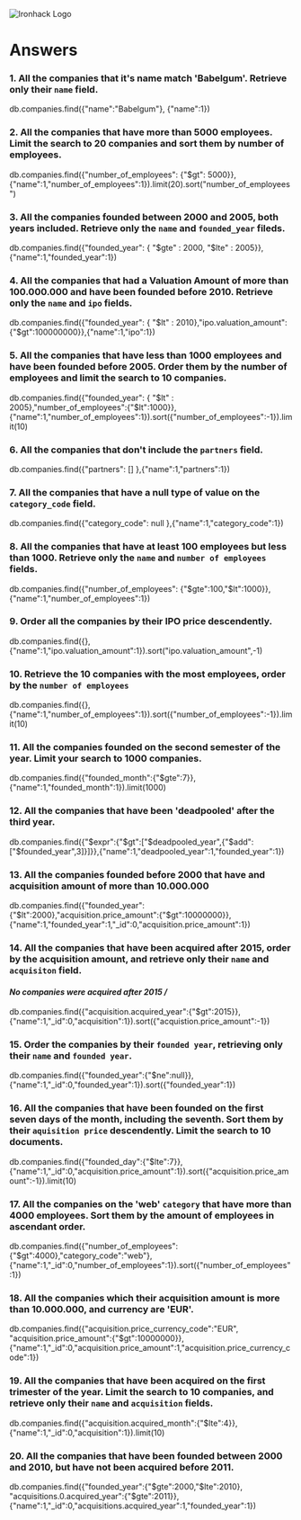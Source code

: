 ![Ironhack Logo](https://i.imgur.com/1QgrNNw.png)

# Answers

### 1. All the companies that it's name match 'Babelgum'. Retrieve only their `name` field.

db.companies.find({"name":"Babelgum"}, {"name":1})

### 2. All the companies that have more than 5000 employees. Limit the search to 20 companies and sort them by **number of employees**.
db.companies.find({"number_of_employees": {"$gt": 5000}},{"name":1,"number_of_employees":1}).limit(20).sort("number_of_employees")

### 3. All the companies founded between 2000 and 2005, both years included. Retrieve only the `name` and `founded_year` fileds.
db.companies.find({"founded_year": { "$gte" :  2000, "$lte" : 2005}},{"name":1,"founded_year":1})

### 4. All the companies that had a Valuation Amount of more than 100.000.000 and have been founded before 2010. Retrieve only the `name` and `ipo` fields.
db.companies.find({"founded_year": { "$lt" : 2010},"ipo.valuation_amount":{"$gt":100000000}},{"name":1,"ipo":1})

### 5. All the companies that have less than 1000 employees and have been founded before 2005. Order them by the number of employees and limit the search to 10 companies.

db.companies.find({"founded_year": { "$lt" : 2005},"number_of_employees":{"$lt":1000}},{"name":1,"number_of_employees":1}).sort({"number_of_employees":-1}).limit(10)
### 6. All the companies that don't include the `partners` field.
db.companies.find({"partners": [] },{"name":1,"partners":1})

### 7. All the companies that have a null type of value on the `category_code` field.
db.companies.find({"category_code": null  },{"name":1,"category_code":1})

### 8. All the companies that have at least 100 employees but less than 1000. Retrieve only the `name` and `number of employees` fields.
db.companies.find({"number_of_employees": {"$gte":100,"$lt":1000}},{"name":1,"number_of_employees":1})

### 9. Order all the companies by their IPO price descendently.
db.companies.find({},{"name":1,"ipo.valuation_amount":1}).sort("ipo.valuation_amount",-1)

### 10. Retrieve the 10 companies with the most employees, order by the `number of employees`
db.companies.find({},{"name":1,"number_of_employees":1}).sort({"number_of_employees":-1}).limit(10)

### 11. All the companies founded on the second semester of the year. Limit your search to 1000 companies.

db.companies.find({"founded_month":{"$gte":7}},{"name":1,"founded_month":1}).limit(1000)

### 12. All the companies that have been 'deadpooled' after the third year.
db.companies.find({"$expr":{"$gt":["$deadpooled_year",{"$add":["$founded_year",3]}]}},{"name":1,"deadpooled_year":1,"founded_year":1})

### 13. All the companies founded before 2000 that have and acquisition amount of more than 10.000.000
db.companies.find({"founded_year":{"$lt":2000},"acquisition.price_amount":{"$gt":10000000}},{"name":1,"founded_year":1,"_id":0,"acquisition.price_amount":1})
### 14. All the companies that have been acquired after 2015, order by the acquisition amount, and retrieve only their `name` and `acquisiton` field.
#### ***No companies were acquired after 2015 /*** 
db.companies.find({"acquisition.acquired_year":{"$gt":2015}},{"name":1,"_id":0,"acquisition":1}).sort({"acquistion.price_amount":-1})

### 15. Order the companies by their `founded year`, retrieving only their `name` and `founded year`.
db.companies.find({"founded_year":{"$ne":null}},{"name":1,"_id":0,"founded_year":1}).sort({"founded_year":1})

### 16. All the companies that have been founded on the first seven days of the month, including the seventh. Sort them by their `aquisition price` descendently. Limit the search to 10 documents.
db.companies.find({"founded_day":{"$lte":7}},{"name":1,"_id":0,"acquisition.price_amount":1}).sort({"acquisition.price_amount":-1}).limit(10)

### 17. All the companies on the 'web' `category` that have more than 4000 employees. Sort them by the amount of employees in ascendant order.
db.companies.find({"number_of_employees":{"$gt":4000},"category_code":"web"},{"name":1,"_id":0,"number_of_employees":1}).sort({"number_of_employees":1})

### 18. All the companies which their acquisition amount is more than 10.000.000, and currency are 'EUR'.
db.companies.find({"acquisition.price_currency_code":"EUR", "acquisition.price_amount":{"$gt":10000000}},{"name":1,"_id":0,"acquisition.price_amount":1,"acquisition.price_currency_code":1})

### 19. All the companies that have been acquired on the first trimester of the year. Limit the search to 10 companies, and retrieve only their `name` and `acquisition` fields.
db.companies.find({"acquisition.acquired_month":{"$lte":4}},{"name":1,"_id":0,"acquisition":1}).limit(10)


### 20. All the companies that have been founded between 2000 and 2010, but have not been acquired before 2011.
db.companies.find({"founded_year":{"$gte":2000,"$lte":2010}, "acquisitions.0.acquired_year":{"$gte":2011}},{"name":1,"_id":0,"acquisitions.acquired_year":1,"founded_year":1})
